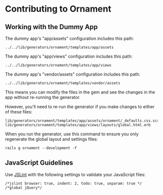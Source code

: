 Contributing to Ornament
========================

## Working with the Dummy App

The dummy app's "app/assets" configuration includes this path:

    ../../lib/generators/ornament/templates/app/assets

The dummy app's "app/views" configuration includes this path:

    ../../lib/generators/ornament/templates/app/views

The dummy app's "vendor/assets" configuration includes this path:

    ../../lib/generators/ornament/templates/vendor/assets

This means you can modify the files in the gem and see the changes in the app
without re-running the generator.

However, you'll need to re-run the generator if you make changes to either of
these files:

    lib/generators/ornament/templates/app/assets/ornament/_defaults.css.scss
    lib/generators/ornament/templates/app/views/layouts/global.html.erb

When you run the generator, use this command to ensure you only regenerate the
global layout and settings files:

    rails g ornament --development -f

## JavaScript Guidelines

Use [JSLint](http://www.jslint.com/) with the following settings to validate
your JavaScript files:

    /*jslint browser: true, indent: 2, todo: true, unparam: true */
    /*global jQuery*/

